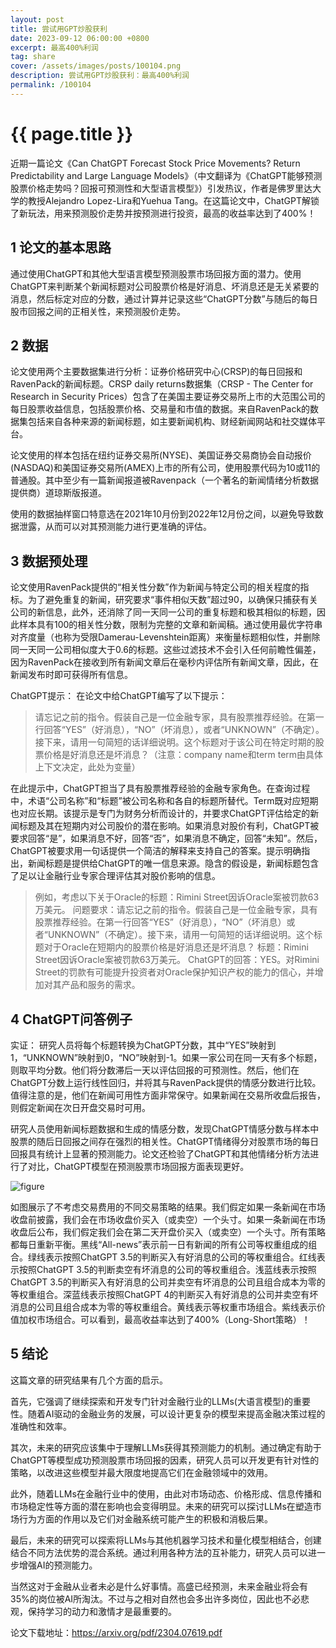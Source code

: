 ```yaml
---
layout: post
title: 尝试用GPT炒股获利
date: 2023-09-12 06:00:00 +0800
excerpt: 最高400%利润
tag: share
cover: /assets/images/posts/100104.png
description: 尝试用GPT炒股获利：最高400%利润
permalink: /100104
---
```



# {{ page.title }}


近期一篇论文《Can ChatGPT Forecast Stock Price Movements? Return Predictability and Large Language Models》（中文翻译为《ChatGPT能够预测股票价格走势吗？回报可预测性和大型语言模型》）引发热议，作者是佛罗里达大学的教授Alejandro Lopez-Lira和Yuehua Tang。在这篇论文中，ChatGPT解锁了新玩法，用来预测股价走势并按预测进行投资，最高的收益率达到了400%！

## 1 论文的基本思路

通过使用ChatGPT和其他大型语言模型预测股票市场回报方面的潜力。使用ChatGPT来判断某个新闻标题对公司股票价格是好消息、坏消息还是无关紧要的消息，然后标定对应的分数，通过计算并记录这些“ChatGPT分数”与随后的每日股市回报之间的正相关性，来预测股价走势。

## 2 数据

论文使用两个主要数据集进行分析：证券价格研究中心(CRSP)的每日回报和RavenPack的新闻标题。CRSP daily returns数据集（CRSP - The Center for Research in Security Prices）包含了在美国主要证券交易所上市的大范围公司的每日股票收益信息，包括股票价格、交易量和市值的数据。来自RavenPack的数据集包括来自各种来源的新闻标题，如主要新闻机构、财经新闻网站和社交媒体平台。

论文使用的样本包括在纽约证券交易所(NYSE)、美国证券交易商协会自动报价(NASDAQ)和美国证券交易所(AMEX)上市的所有公司，使用股票代码为10或11的普通股。其中至少有一篇新闻报道被Ravenpack（一个著名的新闻情绪分析数据提供商）道琼斯版报道。

使用的数据抽样窗口特意选在2021年10月份到2022年12月份之间，以避免导致数据泄露，从而可以对其预测能力进行更准确的评估。

## 3 数据预处理

论文使用RavenPack提供的“相关性分数”作为新闻与特定公司的相关程度的指标。为了避免重复的新闻，研究要求“事件相似天数”超过90，以确保只捕获有关公司的新信息，此外，还消除了同一天同一公司的重复标题和极其相似的标题，因此样本具有100的相关性分数，限制为完整的文章和新闻稿。通过使用最优字符串对齐度量（也称为受限Damerau-Levenshtein距离）来衡量标题相似性，并删除同一天同一公司相似度大于0.6的标题。这些过滤技术不会引入任何前瞻性偏差，因为RavenPack在接收到所有新闻文章后在毫秒内评估所有新闻文章，因此，在新闻发布时即可获得所有信息。

ChatGPT提示：
在论文中给ChatGPT编写了以下提示：

> 请忘记之前的指令。假装自己是一位金融专家，具有股票推荐经验。在第一行回答“YES”（好消息），“NO”（坏消息），或者“UNKNOWN”（不确定）。接下来，请用一句简短的话详细说明。这个标题对于该公司在特定时期的股票价格是好消息还是坏消息？（注意：company name和term term由具体上下文决定，此处为变量）

在此提示中，ChatGPT担当了具有股票推荐经验的金融专家角色。在查询过程中，术语“公司名称”和“标题”被公司名称和各自的标题所替代。Term既对应短期也对应长期。该提示是专门为财务分析而设计的，并要求ChatGPT评估给定的新闻标题及其在短期内对公司股价的潜在影响。如果消息对股价有利，ChatGPT被要求回答“是”，如果消息不好，回答“否”，如果消息不确定，回答“未知”。然后，ChatGPT被要求用一句话提供一个简洁的解释来支持自己的答案。提示明确指出，新闻标题是提供给ChatGPT的唯一信息来源。隐含的假设是，新闻标题包含了足以让金融行业专家合理评估其对股价影响的信息。

> 例如，考虑以下关于Oracle的标题：Rimini Street因诉Oracle案被罚款63万美元。 问题要求：请忘记之前的指令。假装自己是一位金融专家，具有股票推荐经验。在第一行回答“YES”（好消息），“NO”（坏消息）或者“UNKNOWN”（不确定）。接下来，请用一句简短的话详细说明。这个标题对于Oracle在短期内的股票价格是好消息还是坏消息？ 标题：Rimini Street因诉Oracle案被罚款63万美元。 ChatGPT的回答：YES。对Rimini Street的罚款有可能提升投资者对Oracle保护知识产权的能力的信心，并增加对其产品和服务的需求。

## 4 ChatGPT问答例子

实证：
研究人员将每个标题转换为ChatGPT分数，其中“YES”映射到1，“UNKNOWN”映射到0，“NO”映射到-1。如果一家公司在同一天有多个标题，则取平均分数。他们将分数滞后一天以评估回报的可预测性。然后，他们在ChatGPT分数上运行线性回归，并将其与RavenPack提供的情感分数进行比较。值得注意的是，他们在新闻可用性方面非常保守。如果新闻在交易所收盘后报告，则假定新闻在次日开盘交易时可用。

研究人员使用新闻标题数据和生成的情感分数，发现ChatGPT情感分数与样本中股票的随后日回报之间存在强烈的相关性。ChatGPT情绪得分对股票市场的每日回报具有统计上显著的预测能力。论文还检验了ChatGPT和其他情绪分析方法进行了对比，ChatGPT模型在预测股票市场回报方面表现更好。

![figure](/assets/images/posts/100104-02.png)

如图展示了不考虑交易费用的不同交易策略的结果。我们假定如果一条新闻在市场收盘前披露，我们会在市场收盘价买入（或卖空）一个头寸。如果一条新闻在市场收盘后公布，我们假定我们会在第二天开盘价买入（或卖空）一个头寸。所有策略都每日重新平衡。黑线“All-news”表示前一日有新闻的所有公司等权重组成的组合。绿线表示按照ChatGPT 3.5的判断买入有好消息的公司的等权重组合。红线表示按照ChatGPT 3.5的判断卖空有坏消息的公司的等权重组合。浅蓝线表示按照ChatGPT 3.5的判断买入有好消息的公司并卖空有坏消息的公司且组合成本为零的等权重组合。深蓝线表示按照ChatGPT 4的判断买入有好消息的公司并卖空有坏消息的公司且组合成本为零的等权重组合。黄线表示等权重市场组合。紫线表示价值加权市场组合。可以看到，最高收益率达到了400%（Long-Short策略）！

## 5 结论

这篇文章的研究结果有几个方面的启示。

首先，它强调了继续探索和开发专门针对金融行业的LLMs(大语言模型)的重要性。随着AI驱动的金融业务的发展，可以设计更复杂的模型来提高金融决策过程的准确性和效率。

其次，未来的研究应该集中于理解LLMs获得其预测能力的机制。通过确定有助于ChatGPT等模型成功预测股票市场回报的因素，研究人员可以开发更有针对性的策略，以改进这些模型并最大限度地提高它们在金融领域中的效用。

此外，随着LLMs在金融行业中的使用，由此对市场动态、价格形成、信息传播和市场稳定性等方面的潜在影响也会变得明显。未来的研究可以探讨LLMs在塑造市场行为方面的作用以及它们对金融系统可能产生的积极和消极后果。

最后，未来的研究可以探索将LLMs与其他机器学习技术和量化模型相结合，创建结合不同方法优势的混合系统。通过利用各种方法的互补能力，研究人员可以进一步增强AI的预测能力。

当然这对于金融从业者未必是什么好事情。高盛已经预测，未来金融业将会有35%的岗位被AI所淘汰。不过与之相对自然也会多出许多岗位，因此也不必悲观，保持学习的动力和激情才是最重要的。


论文下载地址：https://arxiv.org/pdf/2304.07619.pdf